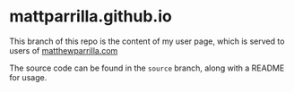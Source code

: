 # mattparrilla.github.io

This branch of this repo is the content of my user page, which is served to users of [matthewparrilla.com](https://www.matthewparrilla.com)

The source code can be found in the `source` branch, along with a README for usage.

